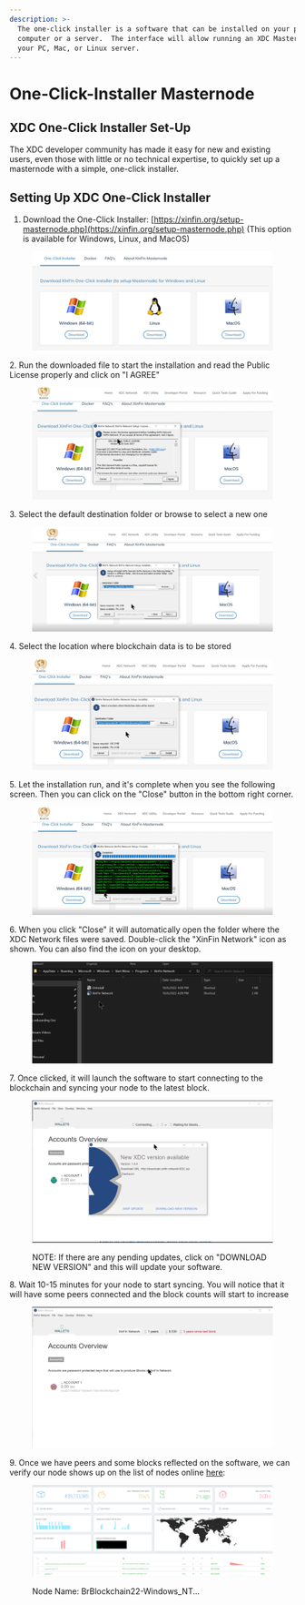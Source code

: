 ```yaml
---
description: >-
  The one-click installer is a software that can be installed on your personal
  computer or a server.  The interface will allow running an XDC Masternode on
  your PC, Mac, or Linux server.
---
```


# One-Click-Installer Masternode

## XDC One-Click Installer Set-Up

The XDC developer community has made it easy for new and existing users, even those with little or no technical expertise, to quickly set up a masternode with a simple, one-click installer.&#x20;



## Setting Up XDC One-Click Installer

1. Download the One-Click Installer: [https://xinfin.org/setup-masternode.php](https://xinfin.org/setup-masternode.php) (This option is available for Windows, Linux, and MacOS)

<figure><img src="../../.gitbook/assets/image (11).png" alt=""><figcaption></figcaption></figure>

2\. Run the downloaded file to start the installation and read the Public License properly and click on "I AGREE"

<figure><img src="../../.gitbook/assets/image (3).png" alt=""><figcaption></figcaption></figure>

3\. Select the default destination folder or browse to select a new one

<figure><img src="../../.gitbook/assets/image (4).png" alt=""><figcaption></figcaption></figure>

4\. Select the location where blockchain data is to be stored

<figure><img src="../../.gitbook/assets/image (23).png" alt=""><figcaption></figcaption></figure>

5\. Let the installation run, and it's complete when you see the following screen. Then you can click on the "Close" button in the bottom right corner.&#x20;

<figure><img src="../../.gitbook/assets/image.png" alt=""><figcaption></figcaption></figure>

6\. When you click "Close" it will automatically open the folder where the XDC Network files were saved. Double-click the "XinFin Network" icon as shown.  You can also find the icon on your desktop.&#x20;

<figure><img src="../../.gitbook/assets/image (2).png" alt=""><figcaption></figcaption></figure>

7\. Once clicked, it will launch the software to start connecting to the blockchain and syncing your node to the latest block. &#x20;

<figure><img src="../../.gitbook/assets/image (5).png" alt=""><figcaption><p>NOTE: If there are any pending updates, click on "DOWNLOAD NEW VERSION" and this will update your software.</p></figcaption></figure>

8\. Wait 10-15 minutes for your node to start syncing. You will notice that it will have some peers connected and the block counts will start to increase

<figure><img src="../../.gitbook/assets/image (22).png" alt=""><figcaption></figcaption></figure>

9\. Once we have peers and some blocks reflected on the software, we can verify our node shows up on the list of nodes online [here](https://www.apothem.network/#stats):&#x20;

<figure><img src="../../.gitbook/assets/image (1).png" alt=""><figcaption><p>Node Name: BrBlockchain22-Windows_NT...</p></figcaption></figure>





